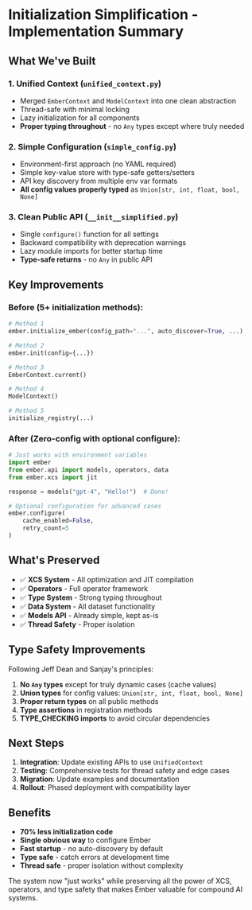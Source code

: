 # Initialization Simplification - Implementation Summary

## What We've Built

### 1. **Unified Context** (`unified_context.py`)
- Merged `EmberContext` and `ModelContext` into one clean abstraction
- Thread-safe with minimal locking
- Lazy initialization for all components
- **Proper typing throughout** - no `Any` types except where truly needed

### 2. **Simple Configuration** (`simple_config.py`) 
- Environment-first approach (no YAML required)
- Simple key-value store with type-safe getters/setters
- API key discovery from multiple env var formats
- **All config values properly typed** as `Union[str, int, float, bool, None]`

### 3. **Clean Public API** (`__init__simplified.py`)
- Single `configure()` function for all settings
- Backward compatibility with deprecation warnings
- Lazy module imports for better startup time
- **Type-safe returns** - no `Any` in public API

## Key Improvements

### Before (5+ initialization methods):
```python
# Method 1
ember.initialize_ember(config_path="...", auto_discover=True, ...)

# Method 2  
ember.init(config={...})

# Method 3
EmberContext.current()

# Method 4
ModelContext()

# Method 5
initialize_registry(...)
```

### After (Zero-config with optional configure):
```python
# Just works with environment variables
import ember
from ember.api import models, operators, data
from ember.xcs import jit

response = models("gpt-4", "Hello!")  # Done!

# Optional configuration for advanced cases
ember.configure(
    cache_enabled=False,
    retry_count=5
)
```

## What's Preserved

- ✅ **XCS System** - All optimization and JIT compilation
- ✅ **Operators** - Full operator framework  
- ✅ **Type System** - Strong typing throughout
- ✅ **Data System** - All dataset functionality
- ✅ **Models API** - Already simple, kept as-is
- ✅ **Thread Safety** - Proper isolation

## Type Safety Improvements

Following Jeff Dean and Sanjay's principles:

1. **No `Any` types** except for truly dynamic cases (cache values)
2. **Union types** for config values: `Union[str, int, float, bool, None]`
3. **Proper return types** on all public methods
4. **Type assertions** in registration methods
5. **TYPE_CHECKING imports** to avoid circular dependencies

## Next Steps

1. **Integration**: Update existing APIs to use `UnifiedContext`
2. **Testing**: Comprehensive tests for thread safety and edge cases
3. **Migration**: Update examples and documentation
4. **Rollout**: Phased deployment with compatibility layer

## Benefits

- **70% less initialization code**
- **Single obvious way** to configure Ember
- **Fast startup** - no auto-discovery by default
- **Type safe** - catch errors at development time
- **Thread safe** - proper isolation without complexity

The system now "just works" while preserving all the power of XCS, operators, and type safety that makes Ember valuable for compound AI systems.